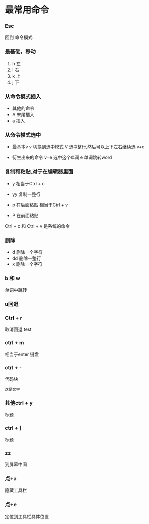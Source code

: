 # 最常用命令
### Esc
回到 命令模式

### 最基础，移动
1. h 左
2. l 右
3. k 上
4. j 下

### 从命令模式插入
- 其他的命令
- A 末尾插入
- a 插入 

### 从命令模式选中
- 最基本v
v 切换到选中模式 V  选中整行,然后可以上下左右继续选 v+e 

- 衍生出来的命令 v+e 选中这个单词
e 单词跳转word

### 复制和粘贴,对于在编辑器里面
- y 相当于Ctrl + c
- yy 复制一整行

- p 在后面粘贴 相当于Ctrl + v 
- P 在前面粘贴

Ctrl + c 和 Ctrl + v 是系统的命令

### 删除
- d 删除一个字符
- dd 删除一整行
- x 删除一个字符

### b 和 w
单词中跳转

### u回退

### Ctrl + r
取消回退
test

### ctrl + m
相当于enter 键盘

### ctrl + -
代码块
```
这是文字
```

### 其他ctrl + y
标题

### ctrl + ]
标题

### zz
到屏幕中间
### 点+a
隐藏工具栏
### 点+e
定位到工具栏具体位置